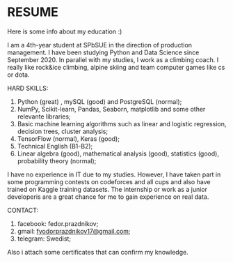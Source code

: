 # RESUME
Here is some info about my education :)

I am a 4th-year student at SPbSUE in the direction of production management. I have been studying Python and Data Science since September 2020. In parallel with my studies, I work as a climbing coach. I really like rock&ice climbing, alpine skiing and team computer games like cs or dota.

HARD SKILLS:
1) Python (great) , mySQL (good) and PostgreSQL (normal);
2) NumPy, Scikit-learn, Pandas, Seaborn, matplotlib and some other relevante libraries;
3) Basic machine learning algorithms such as linear and logistic regression, decision trees, cluster analysis;
4) TensorFlow (normal), Keras (good);
5) Technical English (B1-B2);
6) Linear algebra (good), mathematical analysis (good), statistics (good), probability theory (normal);

I have no experience in IT due to my studies. However, I have taken part in some programming contests on codeforces and all cups and also have trained on Kaggle training datasets. The internship or work as a junior developeris are a great chance for me to gain experience on real data.

CONTACT:
1) facebook: fedor.prazdnikov;
2) gmail: fyodorprazdnikov17@gmail.com;
3) telegram: Swedist;

Also i attach some certificates that can confirm my knowledge.
